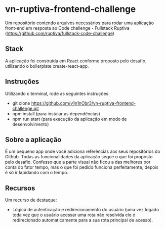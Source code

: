 # vn-ruptiva-frontend-challenge
Um repositório contendo arquivos necessários para rodar uma aplicação front-end em resposta ao Code challenge - Fullstack Ruptiva (https://github.com/ruptiva/fullstack-code-challenge)

## Stack
A aplicação foi construída em React conforme proposto pelo desafio, utilizando o boilerplate create-react-app.

## Instruções
Utilizando o terminal, rode as seguintes instruções:
- git clone https://github.com/v1n1nObr3/vn-ruptiva-frontend-challenge.git
- npm install (para instalar as dependências)
- npm run start (para execução da aplicação em modo de desenvolvimento)

## Sobre a aplicação
É um pequeno app onde você adiciona referências aos seus repositórios do Github. Todas as funcionalidades da aplicação segue o que foi proposto pelo desafio.
Confesso que a parte visual não ficou a das melhores por conta do fator tempo, mas o que foi pedido funciona perfeitamente, depois é só ir lapidando com o tempo.

## Recursos
Um recurso de destaque:
- Lógica de autenticação e redirecionamento do usuário (uma vez logado toda vez que o usuário acessar uma rota não resolvida ele é redirecionado automaticamente para a sua rota principal de acesso).
